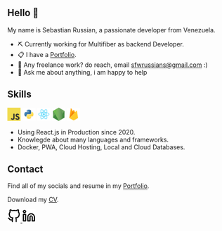 ## Hello 👋

My name is Sebastian Russian, a passionate developer from Venezuela.

- ⛏ Currently working for Multifiber as backend Developer.
- 📋 I have a [Portfolio](https://russi115.github.io/).
- 💼 Any freelance work? do reach, email [sfwrussians@gmail.com](mailto:sfwrussians@gmail.com) :)
- 💬 Ask me about anything, i am happy to help

## Skills


<code><img height="30" src="https://raw.githubusercontent.com/github/explore/80688e429a7d4ef2fca1e82350fe8e3517d3494d/topics/javascript/javascript.png"></code>
<code><img height="30" src="https://raw.githubusercontent.com/github/explore/80688e429a7d4ef2fca1e82350fe8e3517d3494d/topics/python/python.png"></code>
<code><img height="30" src="https://raw.githubusercontent.com/github/explore/80688e429a7d4ef2fca1e82350fe8e3517d3494d/topics/react/react.png"></code>
<code><img height="30" src="https://raw.githubusercontent.com/github/explore/80688e429a7d4ef2fca1e82350fe8e3517d3494d/topics/nodejs/nodejs.png"></code>
<code><img height="30" src="https://raw.githubusercontent.com/github/explore/80688e429a7d4ef2fca1e82350fe8e3517d3494d/topics/firebase/firebase.png"></code>

- Using React.js in Production since 2020.
- Knowlegde about many languages and frameworks.
- Docker, PWA, Cloud Hosting, Local and Cloud Databases.


## Contact

Find all of my socials and resume in my [Portfolio](https://russi115.github.io/).

Download my [CV](https://drive.google.com/file/d/1ROSplwmQdb0we-7AYNwBxBelF0MRauEY/view?usp=sharing).

<p align="left">
    <a href="https://github.com/russi115" target="_blank" rel="noreferrer"> 
    <img src="assets/github.svg" alt="Github" width="30" height="30"/> 
    </a>
    <a href="https://ve.linkedin.com/in/sebastian-russian" target="_blank" rel="noreferrer"> 
    <img src="assets/linkedin.svg" alt="Github" width="30" height="30"/> 
    </a>
</p>
